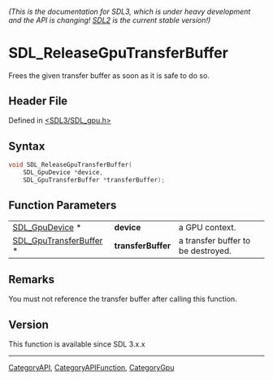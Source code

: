 ###### (This is the documentation for SDL3, which is under heavy development and the API is changing! [SDL2](https://wiki.libsdl.org/SDL2/) is the current stable version!)
# SDL_ReleaseGpuTransferBuffer

Frees the given transfer buffer as soon as it is safe to do so.

## Header File

Defined in [<SDL3/SDL_gpu.h>](https://github.com/libsdl-org/SDL/blob/main/include/SDL3/SDL_gpu.h)

## Syntax

```c
void SDL_ReleaseGpuTransferBuffer(
    SDL_GpuDevice *device,
    SDL_GpuTransferBuffer *transferBuffer);
```

## Function Parameters

|                                                  |                    |                                    |
| ------------------------------------------------ | ------------------ | ---------------------------------- |
| [SDL_GpuDevice](SDL_GpuDevice) *                 | **device**         | a GPU context.                     |
| [SDL_GpuTransferBuffer](SDL_GpuTransferBuffer) * | **transferBuffer** | a transfer buffer to be destroyed. |

## Remarks

You must not reference the transfer buffer after calling this function.

## Version

This function is available since SDL 3.x.x

----
[CategoryAPI](CategoryAPI), [CategoryAPIFunction](CategoryAPIFunction), [CategoryGpu](CategoryGpu)

